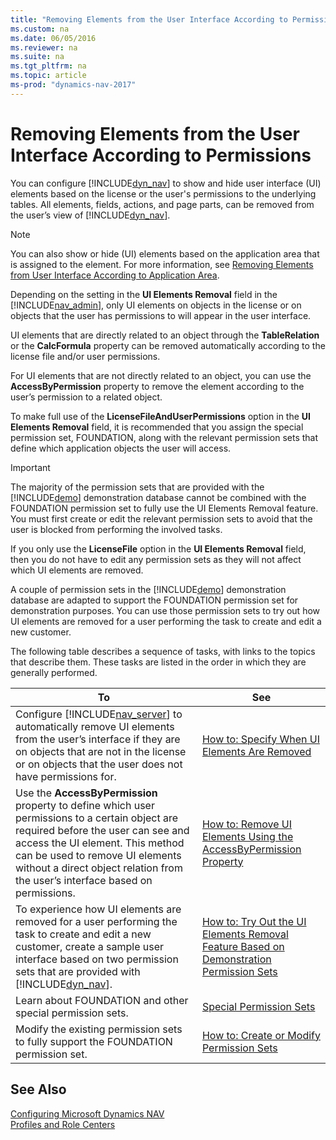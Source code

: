 ```yaml
---
title: "Removing Elements from the User Interface According to Permissions"
ms.custom: na
ms.date: 06/05/2016
ms.reviewer: na
ms.suite: na
ms.tgt_pltfrm: na
ms.topic: article
ms-prod: "dynamics-nav-2017"
---
```

# Removing Elements from the User Interface According to Permissions
You can configure [!INCLUDE[dyn_nav](includes/dyn_nav_md.md)] to show and hide user interface \(UI\) elements based on the license or the user's permissions to the underlying tables. All elements, fields, actions, and page parts, can be removed from the user’s view of [!INCLUDE[dyn_nav](includes/dyn_nav_md.md)].

>[!Note]
>You can also show or hide \(UI\) elements based on the application area that is assigned to the element. For more information, see [Removing Elements from User Interface According to Application Area](Hiding-User-Interface-Elements-Based-on-Application-Area.md).

 Depending on the setting in the **UI Elements Removal** field in the [!INCLUDE[nav_admin](includes/nav_admin_md.md)], only UI elements on objects in the license or on objects that the user has permissions to will appear in the user interface.  

 UI elements that are directly related to an object through the **TableRelation** or the **CalcFormula** property can be removed automatically according to the license file and/or user permissions.  

 For UI elements that are not directly related to an object, you can use the **AccessByPermission** property to remove the element according to the user’s permission to a related object.  

 To make full use of the **LicenseFileAndUserPermissions** option in the **UI Elements Removal** field, it is recommended that you assign the special permission set, FOUNDATION, along with the relevant permission sets that define which application objects the user will access.  

>[!IMPORTANT]  
> The majority of the permission sets that are provided with the [!INCLUDE[demo](includes/demo_md.md)] demonstration database cannot be combined with the FOUNDATION permission set to fully use the UI Elements Removal feature. You must first create or edit the relevant permission sets to avoid that the user is blocked from performing the involved tasks.  
>   
>  If you only use the **LicenseFile** option in the **UI Elements Removal** field, then you do not have to edit any permission sets as they will not affect which UI elements are removed.  

A couple of permission sets in the [!INCLUDE[demo](includes/demo_md.md)] demonstration database are adapted to support the FOUNDATION permission set for demonstration purposes. You can use those permission sets to try out how UI elements are removed for a user performing the task to create and edit a new customer.  

 The following table describes a sequence of tasks, with links to the topics that describe them. These tasks are listed in the order in which they are generally performed.  

|**To**|**See**|  
|------------|-------------|  
|Configure [!INCLUDE[nav_server](includes/nav_server_md.md)] to automatically remove UI elements from the user’s interface if they are on objects that are not in the license or on objects that the user does not have permissions for.|[How to: Specify When UI Elements Are Removed](How-to--Specify-When-UI-Elements-Are-Removed.md)|  
|Use the **AccessByPermission** property to define which user permissions to a certain object are required before the user can see and access the UI element. This method can be used to remove UI elements without a direct object relation from the user’s interface based on permissions.|[How to: Remove UI Elements Using the AccessByPermission Property](How-to--Remove-UI-Elements-Using-the-AccessByPermission-Property.md)|  
|To experience how UI elements are removed for a user performing the task to create and edit a new customer, create a sample user interface based on two permission sets that are provided with [!INCLUDE[dyn_nav](includes/dyn_nav_md.md)].|[How to: Try Out the UI Elements Removal Feature Based on Demonstration Permission Sets](How-to--Try-Out-the-UI-Elements-Removal-Feature-Based-on-Demonstration-Permission-Sets.md)|  
|Learn about FOUNDATION and other special permission sets.|[Special Permission Sets](Special-Permission-Sets.md)|  
|Modify the existing permission sets to fully support the FOUNDATION permission set.|[How to: Create or Modify Permission Sets](How-to--Create-or-Modify-Permission-Sets.md)|  

## See Also  
 [Configuring Microsoft Dynamics NAV](Configuring-Microsoft-Dynamics-NAV.md)   
 [Profiles and Role Centers](Profiles-and-Role-Centers.md)
